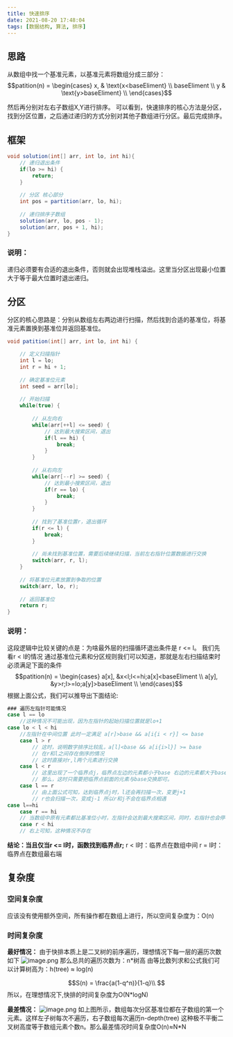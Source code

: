```yaml
---
title: 快速排序
date: 2021-08-20 17:48:04
tags: [数据结构, 算法, 排序]
---
```


## 思路
从数组中找一个基准元素，以基准元素将数组分成三部分：
$$patition(n) =
\begin{cases}
x, & \text{x<baseEliment} \\
baseEliment \\
y & \text{y>baseEliment} \\
\end{cases}$$


然后再分别对左右子数组X,Y进行排序。
可以看到，快速排序的核心方法是分区，找到分区位置，之后通过递归的方式分别对其他子数组进行分区。最后完成排序。
​

## 框架
```java
void solution(int[] arr, int lo, int hi){
	// 递归退出条件
    if(lo >= hi) {
    	return;
    }
    
    // 分区 核心部分
    int pos = partition(arr, lo, hi);
    
    // 递归排序子数组
    solution(arr, lo, pos - 1);
    solution(arr, pos + 1, hi);
}
```
### 说明：
递归必须要有合适的退出条件，否则就会出现堆栈溢出。这里当分区出现最小位置大于等于最大位置时退出递归。


## 分区
分区的核心思路是：分别从数组左右两边进行扫描，然后找到合适的基准位，将基准元素置换到基准位并返回基准位。
```java
void patition(int[] arr, int lo, int hi) {

    // 定义扫描指针
    int l = lo;
    int r = hi + 1;
    
	// 确定基准位元素
    int seed = arr[lo];
    
    // 开始扫描
    while(true) {
    	
        // 从左向右
        while(arr[++l] <= seed) {
        	// 达到最大搜索区间，退出
            if(l == hi) {
            	break;
            }
        }
        
        // 从右向左
        while(arr[--r] >= seed) {
        	// 达到最小搜索区间，退出
            if(r == lo) {
            	break;
            }
        }
        
        // 找到了基准位置r，退出循环
        if(r <= l) {
            break;
        }
        
        // 尚未找到基准位置，需要后续继续扫描，当前左右指针位置数据进行交换
        switch(arr, r, l);
    }
    
    // 将基准位元素放置到争取的位置
    switch(arr, lo, r);
    
    // 返回基准位
    return r;
}
```
### 说明：
这段逻辑中比较关键的点是：为啥最外层的扫描循环退出条件是 r <= l。
我们先看r < l的情况
通过基准位元素和分区规则我们可以知道，那就是左右扫描结束时必须满足下面的条件
$$patition(n) =
\begin{cases}
a[x], &x<l;l<=hi;a[x]<baseEliment \\
a[y], &y>r;l>=lo;a[y]>baseEliment \\
\end{cases}$$
根据上面公式，我们可以推导出下面结论:
```java
### 遍历左指针可能情况
case l == lo
	//这种情况不可能出现，因为左指针的起始扫描位置就是lo+1
case lo < l < hi
	//左指针在中间位置 此时一定满足 a[r]>base && a[i{i < r}] <= base
    case l > r
    	// 这时，说明数字排序比较乱，a[l]<base && a[i{i>l}] >= base
        // 在r和l之间存在倒序的情况
        // 这时直接对r,l两个元素进行交换
    case l < r
    	// 这里出现了一个临界点j，临界点左边的元素都小于base 右边的元素都大于base
        // 那么，这时只需要把临界点前面的元素与base交换即可。
    case l == r
    	// 由上面公式可知，达到临界点j时，l还会再扫描一次，变更j+1
        // r也会扫描一次，变成j-1 所以r和j不会在临界点相遇
case l==hi
	case r == hi
    // 当数组中原有元素都比基准位小时，左指针会达到最大搜索区间，同时，右指针也会停在最大搜索区间
    case r < hi
    // 右上可知，这种情况不存在
```
**结论：当且仅当r <= l时，函数找到临界点r;**
r < l时：临界点在数组中间
r = l时：临界点在数组最右端
​

## 复杂度
### 空间复杂度
应该没有使用额外空间，所有操作都在数组上进行，所以空间复杂度为：O(n)
### 时间复杂度
**最好情况：**
由于快排本质上是二叉树的前序遍历，理想情况下每一层的遍历次数如下
![image.png](https://cdn.nlark.com/yuque/0/2021/png/127227/1629450980414-a1f68201-3891-4207-b215-388bbd129918.png#clientId=uf7fd4e60-2137-4&from=paste&height=259&id=u372f0208&margin=%5Bobject%20Object%5D&name=image.png&originHeight=668&originWidth=1550&originalType=binary&ratio=1&size=118391&status=done&style=none&taskId=u74b5cb92-d37b-4511-8db5-b3eaaeb8ef4&width=601)
那么总共的遍历次数为：n*树高
由等比数列求和公式我们可以计算树高为：h(tree) ≈ log(n)
​

$$S(n) =
\frac{a(1-q^n)}{1-q}\\ 
$$
所以，在理想情况下,快排的时间复杂度为O(N*logN)
​

**最差情况：**
![image.png](https://cdn.nlark.com/yuque/0/2021/png/127227/1629451778899-6a891435-fda8-4c77-98b6-700b8fe81bdf.png#clientId=uf7fd4e60-2137-4&from=paste&height=327&id=u9c0ffc84&margin=%5Bobject%20Object%5D&name=image.png&originHeight=788&originWidth=1664&originalType=binary&ratio=1&size=155541&status=done&style=none&taskId=ue0a3e587-3965-431a-b535-02cd45d6d50&width=691)
如上图所示，数组每次分区基准位都在子数组的第一个元素。这样左子树每次不遍历，右子数组每次遍历n-depth(tree)
这种极不平衡二叉树高度等于数组元素个数n。那么最差情况时间复杂度O(n)≈N*N
